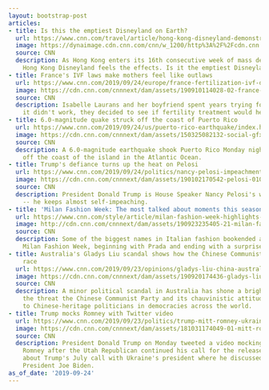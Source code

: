 ```yaml
---
layout: bootstrap-post
articles:
- title: Is this the emptiest Disneyland on Earth?
  url: https://www.cnn.com/travel/article/hong-kong-disneyland-demonstrations-intl-hnk-scli/index.html
  image: https://dynaimage.cdn.cnn.com/cnn/w_1200/http%3A%2F%2Fcdn.cnn.com%2Fcnnnext%2Fdam%2Fassets%2F190917150630-13-disneyland-tourism-hong-kong-super-tease.jpg
  source: CNN
  description: As Hong Kong enters its 16th consecutive week of mass demonstrations,
    Hong Kong Disneyland feels the effects. Is it the emptiest Disneyland on Earth?
- title: France's IVF laws make mothers feel like outlaws
  url: https://www.cnn.com/2019/09/24/europe/france-fertilization-ivf-debate-intl/index.html
  image: https://cdn.cnn.com/cnnnext/dam/assets/190910114028-02-france-ivf-super-tease.jpg
  source: CNN
  description: Isabelle Laurans and her boyfriend spent years trying for a baby. When
    it didn't work, they decided to see if fertility treatment would help them conceive.
- title: 6.0-magnitude quake struck off the coast of Puerto Rico
  url: https://www.cnn.com/2019/09/24/us/puerto-rico-earthquake/index.html
  image: https://cdn.cnn.com/cnnnext/dam/assets/150325082132-social-gfx-breaking-news-super-tease.jpg
  source: CNN
  description: A 6.0-magnitude earthquake shook Puerto Rico Monday night, striking
    off the coast of the island in the Atlantic Ocean.
- title: Trump's defiance turns up the heat on Pelosi
  url: https://www.cnn.com/2019/09/24/politics/nancy-pelosi-impeachment-choice/index.html
  image: https://cdn.cnn.com/cnnnext/dam/assets/190102170542-pelosi-0102-super-tease.jpg
  source: CNN
  description: President Donald Trump is House Speaker Nancy Pelosi's worst nightmare
    -- he keeps almost self-impeaching.
- title: 'Milan Fashion Week: The most talked about moments this season'
  url: https://www.cnn.com/style/article/milan-fashion-week-highlights-ss20/index.html
  image: http://cdn.cnn.com/cnnnext/dam/assets/190923235405-21-milan-fashion-week-spring-summer-2020-restricted-copy-super-tease.jpg
  source: CNN
  description: Some of the biggest names in Italian fashion bookended a shorter, tighter
    Milan Fashion Week, beginning with Prada and ending with a surprise Gucci protest.
- title: Australia's Gladys Liu scandal shows how the Chinese Communist Party is weaponizing
    race
  url: https://www.cnn.com/2019/09/23/opinions/gladys-liu-china-australia-opinion-intl-hnk/index.html
  image: https://cdn.cnn.com/cnnnext/dam/assets/190920174436-gladys-liu-australia-super-tease.jpg
  source: CNN
  description: A minor political scandal in Australia has shone a bright light on
    the threat the Chinese Communist Party and its chauvinistic attitude to race poses
    to Chinese-heritage politicians in democracies across the world.
- title: Trump mocks Romney with Twitter video
  url: https://www.cnn.com/2019/09/23/politics/trump-mitt-romney-ukraine-2012-election/index.html
  image: https://cdn.cnn.com/cnnnext/dam/assets/181031174049-01-mitt-romney-file-1031-super-tease.jpg
  source: CNN
  description: President Donald Trump on Monday tweeted a video mocking Sen. Mitt
    Romney after the Utah Republican continued his call for the release of more information
    about Trump's July call with Ukraine's president where he discussed former Vice
    President Joe Biden.
as_of_date: '2019-09-24'
---
```


